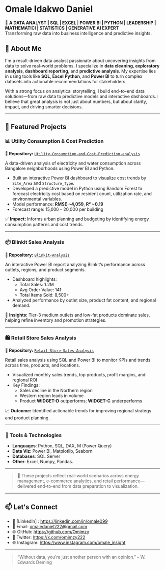 # Omale Idakwo Daniel

🎯 **A DATA ANALYST | SQL | EXCEL | POWER BI | PYTHON | LEADERSHIP | MATHEMATICI | STATISTICS | GENERATIVE AI EXPERT**  
Transforming raw data into business intelligence and predictive insights.



## 📘 About Me

I'm a result-driven data analyst passionate about uncovering insights from data to solve real-world problems. I specialize in **data cleaning**, **exploratory analysis**, **dashboard reporting**, and **predictive analysis**. My expertise lies in using tools like **SQL**, **Excel** **Python**, and **Power BI** to turn complex datasets into actionable recommendations for stakeholders.

With a strong focus on analytical storytelling, I build end-to-end data solutions—from raw data to predictive models and interactive dashboards. I believe that great analysis is not just about numbers, but about clarity, impact, and driving smarter decisions.

---

## 🚀 Featured Projects

### 📊 Utility Consumption & Cost Prediction
**🔗 Repository:** [`Utility-Consumption-and-Cost-Prediction-analysis`](https://github.com/Omimzy/Utility-Consumption-and-Cost-Prediction-analysis)

A data-driven analysis of electricity and water consumption across Bangalore neighborhoods using Power BI and Python.  
- Built an interactive Power BI dashboard to visualize cost trends by `Site_Area` and `Structure_Type`.
- Developed a predictive model in Python using Random Forest to forecast electricity cost based on resident count, utilization rate, and environmental variables.
- Model performance: **RMSE ~4,059**, **R² ~0.19**  
- Forecast range: 15,000 – 20,000 per building

✅ **Impact:** Informs urban planning and budgeting by identifying energy consumption patterns and cost trends.

---

### 📦 Blinkit Sales Analysis
**🔗 Repository:** [`Blinkit-Analysis`](https://github.com/Omimzy/Blinkit-Analysis)

An interactive Power BI report analyzing Blinkit’s performance across outlets, regions, and product segments.  
- Dashboard highlights:  
  - Total Sales: 1.2M  
  - Avg Order Value: 141  
  - Total Items Sold: 8,500+  
- Analyzed performance by outlet size, product fat content, and regional demand.

📌 **Insights:** Tier-3 medium outlets and low-fat products dominate sales, helping refine inventory and promotion strategies.

---

### 🛍️ Retail Store Sales Analysis
**🔗 Repository:** [`Retail-Store-Sales-Analysis`](https://github.com/Omimzy/Retail-Store-Sales-Analysis)

Retail sales analysis using SQL and Power BI to monitor KPIs and trends across time, products, and locations.  
- Visualized monthly sales trends, top products, profit margins, and regional ROI
- Key Findings:
  - Sales decline in the Northern region  
  - Western region leads in volume  
  - Product **WIDGET-D** outperforms; **WIDGET-C** underperforms

📈 **Outcome:** Identified actionable trends for improving regional strategy and product planning.

---

### 🧰 Tools & Technologies

- **Languages**: Python, SQL, DAX, M (Power Query)
- **Data Viz**: Power BI, Matplotlib, Seaborn
- **Databases**: SQL Server
- **Other**:  Excel, Numpy, Pandas.

---
> 📌 These projects reflect real-world scenarios across energy management, e-commerce analytics, and retail performance—delivered end-to-end from data preparation to visualization.

---
## 📫 Let's Connect

- 💼 [LinkedIn] : https://linkedin.com/in/omale099   
- 📧 Email: omaledaniel222@gmail.com
- 🌐 GitHub: https://github.com/Omimzy
- 💼 Twitter: https://x.com/omimzy222
- 🌐 Instagram: https://www.instagram.com/omale_insight
  

---

> “Without data, you're just another person with an opinion.” – W. Edwards Deming


<!--
**Omimzy/Omimzy** is a ✨ _special_ ✨ repository because its `README.md` (this file) appears on your GitHub profile.

Here are some ideas to get you started:

- 🔭 I’m currently working on ...
- 🌱 I’m currently learning ...
- 👯 I’m looking to collaborate on ...
- 🤔 I’m looking for help with ...
- 💬 Ask me about ...
- 📫 How to reach me: ...
- 😄 Pronouns: ...
- ⚡ Fun fact: ...
-->
